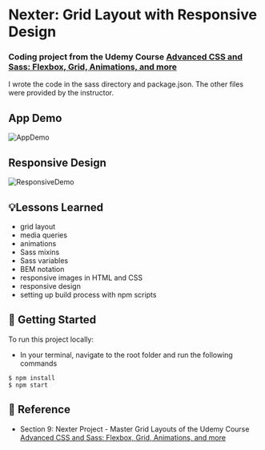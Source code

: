 # Nexter: Grid Layout with Responsive Design
### Coding project from the Udemy Course [Advanced CSS and Sass: Flexbox, Grid, Animations, and more](https://www.udemy.com/course/advanced-css-and-sass/)
I wrote the code in the sass directory and package.json. The other files were provided by the instructor.

## App Demo
![AppDemo](img/appdemo.gif)

## Responsive Design
![ResponsiveDemo](img/respdemo.gif)

## 💡Lessons Learned
- grid layout
- media queries
- animations
- Sass mixins
- Sass variables
- BEM notation
- responsive images in HTML and CSS
- responsive design
- setting up build process with npm scripts

## 🚀 Getting Started
To run this project locally:
- In your terminal, navigate to the root folder and run the following commands
```
$ npm install
$ npm start
```

## 📣 Reference
- Section 9: Nexter Project - Master Grid Layouts of the Udemy Course [Advanced CSS and Sass: Flexbox, Grid, Animations, and more](https://www.udemy.com/course/advanced-css-and-sass/)